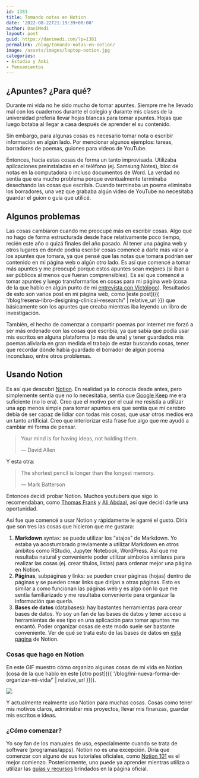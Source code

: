 ```yaml
---
id: 1381
title: Tomando notas en Notion
date: '2022-08-22T21:19:39+00:00'
author: DaniMedi
layout: post
guid: https://danimedi.com/?p=1381
permalink: /blog/tomando-notas-en-notion/
image: /assets/images/laptop-notion.jpg
categories:
- Estudio y Anki
- Pensamientos
---
```


## ¿Apuntes? ¿Para qué?

Durante mi vida no he sido mucho de tomar apuntes. Siempre me he llevado mal con los cuadernos durante el colegio y durante mis clases de la universidad prefería llevar hojas blancas para tomar apuntes. Hojas que luego botaba al llegar a casa después de aprender el su contenido.

Sin embargo, para algunas cosas es necesario tomar nota o escribir información en algún lado. Por mencionar algunos ejemplos: tareas, borradores de poemas, guiones para videos de YouTube.

Entonces, hacía estas cosas de forma un tanto improvisada. Utilizaba aplicaciones preinstaladas en el teléfono (ej. Samsung Notes), bloc de notas en la computadora o incluso documentos de Word. La verdad no sentía que era mucho problema porque eventualmente terminaba desechando las cosas que escribía. Cuando terminaba un poema eliminaba los borradores, una vez que grababa algún video de YouTube no necesitaba guardar el guion o guía que utilicé.

## Algunos problemas

Las cosas cambiaron cuando me preocupé más en escribir cosas. Algo que no hago de forma estructurada desde hace relativamente poco tiempo, recién este año o quizá finales del año pasado. Al tener una página web y otros lugares en donde podría escribir cosas comencé a darle más valor a los apuntes que tomara, ya que pensé que las notas que tomara podrían ser contenido en mi página web o algún otro lado. Es así que comencé a tomar más apuntes y me preocupé porque estos apuntes sean mejores (si iban a ser públicos al menos que fueran comprensibles). Es así que comencé a tomar apuntes y luego transformarlos en cosas para mi página web (cosa de la que hablo en algún punto de mi [entrevista con Victólogo](https://youtu.be/HCAg0EEZhk8)). Resultados de esto son varios post en mi página web, como [este post]({{ '/blog/resena-libro-designing-clinical-research/' | relative_url }}) que básicamente son los apuntes que creaba mientras iba leyendo un libro de investigación.

También, el hecho de comenzar a compartir poemas por internet me forzó a ser más ordenado con las cosas que escribía, ya que sabía que podía usar mis escritos en alguna plataforma (o más de una) y tener guardados mis poemas aliviaría en gran medida el trabajo de estar buscando cosas, tener que recordar dónde había guardado el borrador de algún poema inconcluso, entre otros problemas.

## Usando Notion

Es así que descubrí [Notion](https://www.notion.so/). En realidad ya lo conocía desde antes, pero simplemente sentía que no lo necesitaba, sentía que [Google Keep](https://keep.google.com/#home) me era suficiente (no lo era). Creo que el motivo por el cual me resistía a utilizar una app menos simple para tomar apuntes era que sentía que mi cerebro debía de ser capaz de lidiar con todas mis cosas, que usar otros medios era un tanto artificial. Creo que interiorizar esta frase fue algo que me ayudó a cambiar mi forma de pensar.

> Your mind is for having ideas, not holding them.
> 
> — David Allen

Y esta otra:

> The shortest pencil is longer than the longest memory.
> 
> — Mark Batterson

Entonces decidí probar Notion. Muchos youtubers que sigo lo recomendaban, como [Thomas Frank](https://www.youtube.com/c/Thomasfrank) y [Ali Abdaal](https://www.youtube.com/c/aliabdaal), así que decidí darle una oportunidad.

Así fue que comencé a usar Notion y rápidamente le agarré el gusto. Diría que son tres las cosas que hicieron que me gustara:

1. **Markdown** syntax: se puede utilizar los “atajos” de Markdown. Yo estaba ya acostumbrado previamente a utilizar Markdown en otros ámbitos como RStudio, Jupyter Notebook, WordPress. Así que me resultaba natural y conveniente poder utilizar símbolos similares para realizar las cosas (ej. crear títulos, listas) para ordenar mejor una página en Notion.
2. **Páginas**, subpáginas y links: se pueden crear páginas (hojas) dentro de páginas y se pueden crear links que dirijan a otras páginas. Esto es similar a como funcionan las páginas web y es algo con lo que me sentía familiarizado y me resultaba conveniente para organizar la información que quería.
3. **Bases de datos** (databases): hay bastantes herramientas para crear bases de datos. Yo soy un fan de las bases de datos y tener acceso a herramientas de ese tipo en una aplicación para tomar apuntes me encantó. Poder organizar cosas de este modo suele ser bastante conveniente. Ver de qué se trata esto de las bases de datos en [esta página](https://www.notion.so/help/intro-to-databases) de Notion.

### Cosas que hago en Notion

En este GIF muestro cómo organizo algunas cosas de mi vida en Notion (cosa de la que hablo en este [otro post]({{ '/blog/mi-nueva-forma-de-organizar-mi-vida/' | relative_url }})).

![](/assets/images/my-life-plan-notion-tour.gif)

Y actualmente realmente uso Notion para muchas cosas. Cosas como tener mis motivos claros, administrar mis proyectos, llevar mis finanzas, guardar mis escritos e ideas.

### ¿Cómo comenzar?

Yo soy fan de los manuales de uso, especialmente cuando se trata de software (programas/apps). Notion no es una excepción. Diría que comenzar con alguno de sus tutoriales oficiales, como [Notion 101](https://www.notion.so/help/category/notion-101) es el mejor comienzo. Posteriormente, uno puede ya aprender mientras utiliza o utilizar las [guías y recursos](https://www.notion.so/help/reference) brindados en la página oficial.
